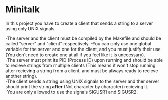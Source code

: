 # Minitalk  
In this project you have to create a client that sends a string to a server using only UNIX signals.  

-The server and the client must be compiled by the Makefile and should be called "server" and "client" respectively.
-You can only use one global variable for the server and one for the client, and you must justify their use (You don't need to create one at all if you feel like it is unecessary).  
-The server must print its PID (Process ID) upon running and should be able to recieve strings from multiple clients (This means it won't stop running after recieving a string from a client, and must be always ready to recieve another string).  
-The client sends a string using UNIX signals to the server and ther server should print the string **after** (Not character by character) recieving it.  
-You are only allowed to use the signals SIGUSR1 and SIGUSR2.  
